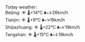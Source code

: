 Today weather:  
Beijing: ☀️   🌡️+14°C 🌬️↓26km/h  
Tianjin: ☀️   🌡️+9°C 🌬️↘19km/h  
Shijiazhuang: ☀️   🌡️+22°C 🌬️↙19km/h  
Tangshan: ☀️   🌡️+15°C 🌬️↓19km/h  
